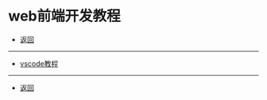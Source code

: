 # web前端开发教程

- [返回](../README.md)

---

- [vscode教程](./vscode/README.md)

---

- [返回](../README.md)

<link rel="stylesheet" href="https://huhuiyu.top/css/github.css">

